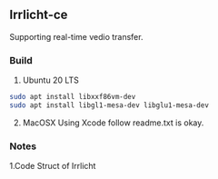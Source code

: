 ## Irrlicht-ce
Supporting real-time vedio transfer.

### Build
1. Ubuntu 20 LTS
```bash
sudo apt install libxxf86vm-dev
sudo apt install libgl1-mesa-dev libglu1-mesa-dev
```

2. MacOSX
Using Xcode follow readme.txt is okay.

### Notes

1.Code Struct of Irrlicht